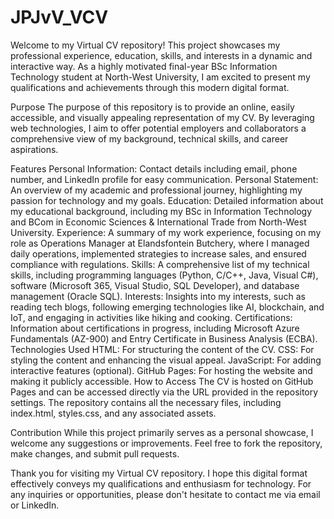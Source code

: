 # JPJvV_VCV
Welcome to my Virtual CV repository! This project showcases my professional experience, education, skills, and interests in a dynamic and interactive way. As a highly motivated final-year BSc Information Technology student at North-West University, I am excited to present my qualifications and achievements through this modern digital format.

Purpose
The purpose of this repository is to provide an online, easily accessible, and visually appealing representation of my CV. By leveraging web technologies, I aim to offer potential employers and collaborators a comprehensive view of my background, technical skills, and career aspirations.

Features
Personal Information: Contact details including email, phone number, and LinkedIn profile for easy communication.
Personal Statement: An overview of my academic and professional journey, highlighting my passion for technology and my goals.
Education: Detailed information about my educational background, including my BSc in Information Technology and BCom in Economic Sciences & International Trade from North-West University.
Experience: A summary of my work experience, focusing on my role as Operations Manager at Elandsfontein Butchery, where I managed daily operations, implemented strategies to increase sales, and ensured compliance with regulations.
Skills: A comprehensive list of my technical skills, including programming languages (Python, C/C++, Java, Visual C#), software (Microsoft 365, Visual Studio, SQL Developer), and database management (Oracle SQL).
Interests: Insights into my interests, such as reading tech blogs, following emerging technologies like AI, blockchain, and IoT, and engaging in activities like hiking and cooking.
Certifications: Information about certifications in progress, including Microsoft Azure Fundamentals (AZ-900) and Entry Certificate in Business Analysis (ECBA).
Technologies Used
HTML: For structuring the content of the CV.
CSS: For styling the content and enhancing the visual appeal.
JavaScript: For adding interactive features (optional).
GitHub Pages: For hosting the website and making it publicly accessible.
How to Access
The CV is hosted on GitHub Pages and can be accessed directly via the URL provided in the repository settings. The repository contains all the necessary files, including index.html, styles.css, and any associated assets.

Contribution
While this project primarily serves as a personal showcase, I welcome any suggestions or improvements. Feel free to fork the repository, make changes, and submit pull requests.

Thank you for visiting my Virtual CV repository. I hope this digital format effectively conveys my qualifications and enthusiasm for technology. For any inquiries or opportunities, please don't hesitate to contact me via email or LinkedIn.
